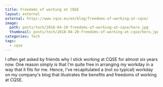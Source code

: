 ```yaml
---
title: Freedoms of working at CQSE
layout: external
external: https://www.cqse.eu/en/blog/freedoms-of-working-at-cqse/
image:
  path: posts/tech/2018-04-20-freedoms-of-working-at-cqse/hero.jpg
  thumbnail: posts/tech/2018-04-20-freedoms-of-working-at-cqse/hero.jpg
categories: Tech
tags:
  - cqse
---
```


I often get asked by friends why I stick working at CQSE for almost six years now.
One reason simply is that I'm quite free in arranging my workday in a way that it fits for me.
Hence, I've recapitulated a (not so typical) workday on my company's blog that illustrates the benefits and freedoms of working at CQSE.
